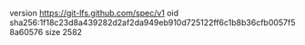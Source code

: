 version https://git-lfs.github.com/spec/v1
oid sha256:1f18c23d8a439282d2af2da949eb910d725122ff6c1b8b36cfb0057f58a60576
size 2582
